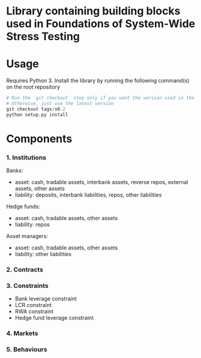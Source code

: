 # Library containing building blocks used in Foundations of System-Wide Stress Testing

# Usage

Requires Python 3.
Install the library by running the following command(s) on the root repository
```python
# Run the `git checkout` step only if you want the version used in the paper
# Otherwise, just use the latest version
git checkout tags/v0.2
python setup.py install
```

# Components

### 1. Institutions

Banks:
- asset: cash, tradable assets, interbank assets, reverse repos, external assets, other assets
- liability: deposits, interbank liabilities, repos, other liabilities

Hedge funds:
- asset: cash, tradable assets, other assets
- liability: repos

Asset managers:
- asset: cash, tradable assets, other assets
- liability: other liabilities

### 2. Contracts

### 3. Constraints

- Bank leverage constraint
- LCR constraint
- RWA constraint
- Hedge fund leverage constraint

### 4. Markets

### 5. Behaviours


